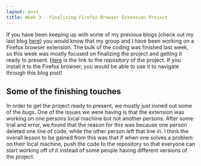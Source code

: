 ```yaml
---
layout: post
title: Week 3 - Finalizing Firefox Browser Extension Project
---
```


If you have been keeping up with some of my previous blogs (check out my last blog [here](https://nyu-ossd-s20.github.io/mattfan00-weekly/week02/)) you would know that my group and I have been working on a Firefox browser extension. The bulk of the coding was finished last week, so this week was mostly focused on finalizing the project and getting it ready to present. [Here](https://github.com/nyu-ossd-s20/table_of_contents) is the link to the repository of the project. If you install it to the Firefox browser, you would be able to use it to navigate through this blog post!

## Some of the finishing touches 

In order to get the project ready to present, we mostly just ironed out some of the bugs. One of the issues we were having is that the extension was working on one persons local machine but not another persons. After some trial and error, we found that the reason for this was because one person deleted one line of code, while the other person left that line in. I think the overall lesson to be gained from this was that if when one solves a problem on their local machine, push the code to the repository so that everyone can start working off of it instead of some people having different versions of the project. 
